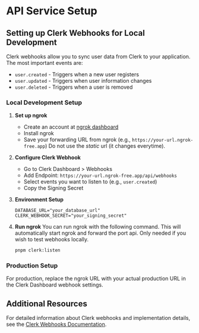 # API Service Setup


## Setting up Clerk Webhooks for Local Development

Clerk webhooks allow you to sync user data from Clerk to your application. The most important events are:
- `user.created` - Triggers when a new user registers
- `user.updated` - Triggers when user information changes
- `user.deleted` - Triggers when a user is removed

### Local Development Setup

1. **Set up ngrok**
   - Create an account at [ngrok dashboard](https://dashboard.ngrok.com/get-started/setup)
   - Install ngrok 
   - Save your forwarding URL from ngrok (e.g., `https://your-url.ngrok-free.app`) Do not use the *static* url (it changes everytime).

2. **Configure Clerk Webhook**
   - Go to Clerk Dashboard > Webhooks
   - Add Endpoint: `https://your-url.ngrok-free.app/api/webhooks`
   - Select events you want to listen to (e.g., `user.created`)
   - Copy the Signing Secret

3. **Environment Setup**
   ```env
   DATABASE_URL="your_database_url"
   CLERK_WEBHOOK_SECRET="your_signing_secret"
   ```

4. **Run ngrok**
    You can run ngrok with the following command. This will automatically start ngrok and forward the port api. Only needed if you wish to test webhooks locally.
   ```bash
   pnpm clerk:listen
   ```


### Production Setup

For production, replace the ngrok URL with your actual production URL in the Clerk Dashboard webhook settings.

## Additional Resources

For detailed information about Clerk webhooks and implementation details, see the [Clerk Webhooks Documentation](https://clerk.com/docs/webhooks/sync-data).